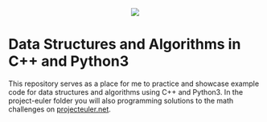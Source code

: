 <p align="center"><img src="https://raw.githubusercontent.com/keon/algorithms/master/docs/source/_static/logo/logotype1blue.png"></p>

Data Structures and Algorithms in C++ and Python3
=================================================
This repository serves as a place for me to practice and showcase example code for data structures and algorithms using C++ and Python3.
In the project-euler folder you will also programming solutions to the math challenges on <a href="https://projecteuler.net/">projecteuler.net</a>.
